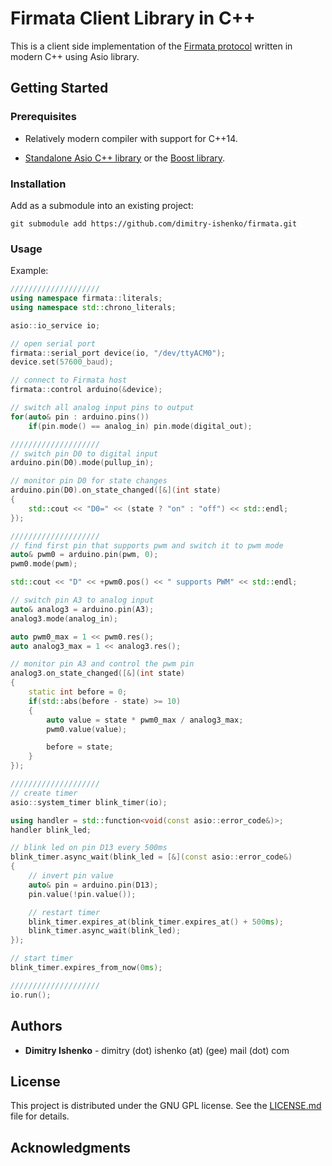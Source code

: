# Firmata Client Library in C++

This is a client side implementation of the [Firmata protocol](https://github.com/firmata/protocol)
written in modern C++ using Asio library.

## Getting Started

### Prerequisites

* Relatively modern compiler with support for C++14.

* [Standalone Asio C++ library](https://think-async.com) or the [Boost library](https://www.boost.org).

### Installation

Add as a submodule into an existing project:
```
git submodule add https://github.com/dimitry-ishenko/firmata.git
```

### Usage

Example:

```cpp
////////////////////
using namespace firmata::literals;
using namespace std::chrono_literals;

asio::io_service io;

// open serial port
firmata::serial_port device(io, "/dev/ttyACM0");
device.set(57600_baud);

// connect to Firmata host
firmata::control arduino(&device);

// switch all analog input pins to output
for(auto& pin : arduino.pins())
    if(pin.mode() == analog_in) pin.mode(digital_out);

////////////////////
// switch pin D0 to digital input
arduino.pin(D0).mode(pullup_in);

// monitor pin D0 for state changes
arduino.pin(D0).on_state_changed([&](int state)
{
    std::cout << "D0=" << (state ? "on" : "off") << std::endl;
});

////////////////////
// find first pin that supports pwm and switch it to pwm mode
auto& pwm0 = arduino.pin(pwm, 0);
pwm0.mode(pwm);

std::cout << "D" << +pwm0.pos() << " supports PWM" << std::endl;

// switch pin A3 to analog input
auto& analog3 = arduino.pin(A3);
analog3.mode(analog_in);

auto pwm0_max = 1 << pwm0.res();
auto analog3_max = 1 << analog3.res();

// monitor pin A3 and control the pwm pin
analog3.on_state_changed([&](int state)
{
    static int before = 0;
    if(std::abs(before - state) >= 10)
    {
        auto value = state * pwm0_max / analog3_max;
        pwm0.value(value);

        before = state;
    }
});

////////////////////
// create timer
asio::system_timer blink_timer(io);

using handler = std::function<void(const asio::error_code&)>;
handler blink_led;

// blink led on pin D13 every 500ms
blink_timer.async_wait(blink_led = [&](const asio::error_code&)
{
    // invert pin value
    auto& pin = arduino.pin(D13);
    pin.value(!pin.value());

    // restart timer
    blink_timer.expires_at(blink_timer.expires_at() + 500ms);
    blink_timer.async_wait(blink_led);
});

// start timer
blink_timer.expires_from_now(0ms);

////////////////////
io.run();
```

## Authors

* **Dimitry Ishenko** - dimitry (dot) ishenko (at) (gee) mail (dot) com

## License

This project is distributed under the GNU GPL license. See the
[LICENSE.md](LICENSE.md) file for details.

## Acknowledgments
